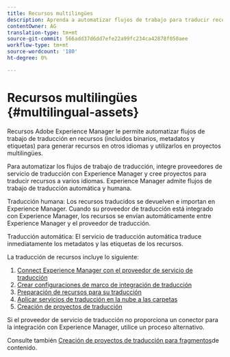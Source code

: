 ```yaml
---
title: Recursos multilingües
description: Aprenda a automatizar flujos de trabajo para traducir recursos, incluidos binarios, metadatos y etiquetas en varios idiomas.
contentOwner: AG
translation-type: tm+mt
source-git-commit: 566add37d6dd7efe22a99fc234ca42878f050aee
workflow-type: tm+mt
source-wordcount: '180'
ht-degree: 0%

---
```



# Recursos multilingües {#multilingual-assets}

Recursos Adobe Experience Manager le permite automatizar flujos de trabajo de traducción en recursos (incluidos binarios, metadatos y etiquetas) para generar recursos en otros idiomas y utilizarlos en proyectos multilingües.

Para automatizar los flujos de trabajo de traducción, integre proveedores de servicio de traducción con Experience Manager y cree proyectos para traducir recursos a varios idiomas. Experience Manager admite flujos de trabajo de traducción automática y humana.

Traducción humana: Los recursos traducidos se devuelven e importan en Experience Manager. Cuando su proveedor de traducción está integrado con Experience Manager, los recursos se envían automáticamente entre Experience Manager y el proveedor de traducción.

Traducción automática: El servicio de traducción automática traduce inmediatamente los metadatos y las etiquetas de los recursos.

La traducción de recursos incluye lo siguiente:

1. [Connect Experience Manager con el proveedor de servicio de traducción](/help/sites-administering/tc-tic.md#connecting-to-a-translation-service-provider)
1. [Crear configuraciones de marco de integración de traducción](/help/sites-administering/tc-tic.md)
1. [Preparación de recursos para su traducción](preparing-assets-for-translation.md)
1. [Aplicar servicios de traducción en la nube a las carpetas](transition-cloud-services.md)
1. [Creación de proyectos de traducción](translation-projects.md)

Si el proveedor de servicio de traducción no proporciona un conector para la integración con Experience Manager, utilice un proceso [](/help/sites-administering/tc-manage.md#exporting-a-translation-job)alternativo.

Consulte también [Creación de proyectos de traducción para fragmentos](creating-translation-projects-for-content-fragments.md)de contenido.
